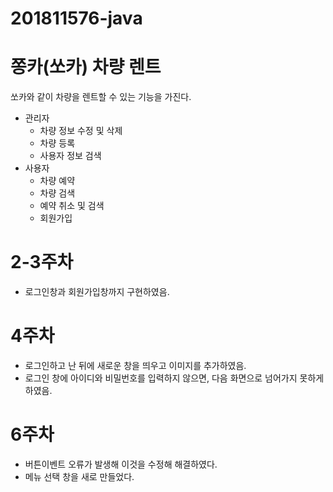 # 201811576-java
# 쫑카(쏘카) 차량 렌트

쏘카와 같이 차량을 렌트할 수 있는 기능을 가진다.

* 관리자
  - 차량 정보 수정 및 삭제
  - 차량 등록 
  - 사용자 정보 검색
* 사용자
  - 차량 예약
  - 차량 검색
  - 예약 취소 및 검색
  - 회원가입
  
 # 2-3주차
  * 로그인창과 회원가입창까지 구현하였음.
# 4주차
  * 로그인하고 난 뒤에 새로운 창을 띄우고 이미지를 추가하였음.
  * 로그인 창에 아이디와 비밀번호를 입력하지 않으면, 다음 화면으로 넘어가지 못하게 하였음.

# 6주차
  * 버튼이벤트 오류가 발생해 이것을 수정해 해결하였다.
  * 메뉴 선택 창을 새로 만들었다.
